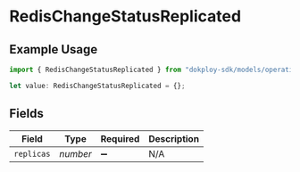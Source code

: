 # RedisChangeStatusReplicated

## Example Usage

```typescript
import { RedisChangeStatusReplicated } from "dokploy-sdk/models/operations";

let value: RedisChangeStatusReplicated = {};
```

## Fields

| Field              | Type               | Required           | Description        |
| ------------------ | ------------------ | ------------------ | ------------------ |
| `replicas`         | *number*           | :heavy_minus_sign: | N/A                |